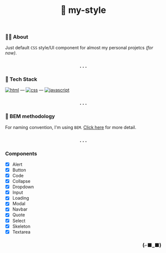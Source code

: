 <h1 align="center">💅 my-style</h1>

<br>

### 👨‍💻 About

Just default `CSS` style/UI component for almost my personal projetcs _(for now)_.

<h3 align="center">. . .</h3>

### 🧰 Tech Stack

[<img alt="html" src="https://img.shields.io/badge/HTML-239120?style=for-the-badge&logo=html5&logoColor=white" />](https://developer.mozilla.org/en-US/docs/Web/HTML) —
[<img alt="css" src="https://img.shields.io/badge/CSS-1572B6?style=for-the-badge&logo=css3&logoColor=white" />](https://developer.mozilla.org/en-US/docs/Web/CSS) —
[<img alt="javascript" src="https://img.shields.io/badge/JavaScript-323330?style=for-the-badge&logo=javascript&logoColor=F7DF1E" />](https://developer.mozilla.org/en-US/docs/Web/javascript)

<h3 align="center">. . .</h3>

### 📝 BEM methodology

For naming convention, I'm using `BEM`.
[Click here](https://en.bem.info/) for more detail.

<h3 align="center">. . .</h3>

### Components

- [x] Alert
- [x] Button
- [x] Code
- [x] Collapse
- [x] Dropdown
- [x] Input
- [x] Loading
- [x] Modal
- [x] Navbar
- [x] Quote
- [x] Select
- [x] Skeleton
- [x] Textarea

<h3 align="right">(⌐■_■)</h3>
